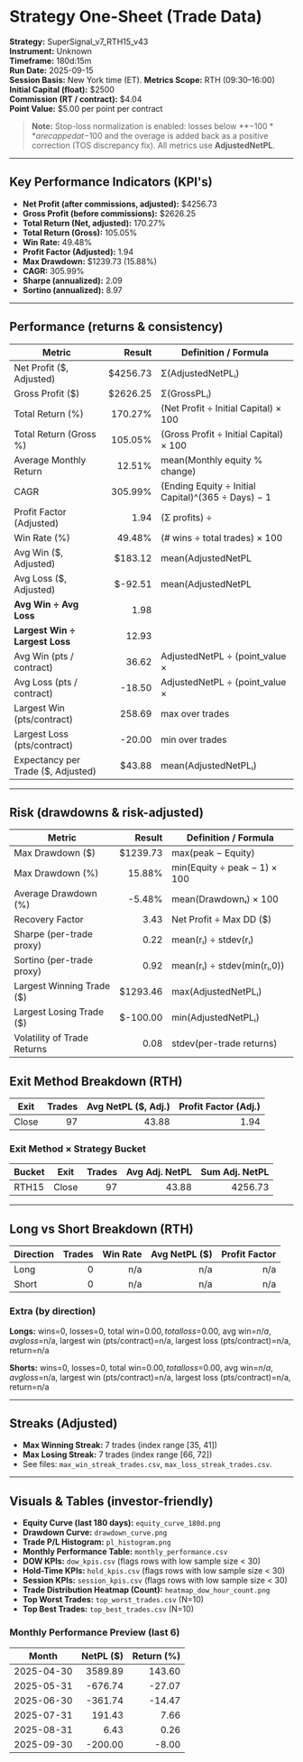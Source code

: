 
# Strategy One-Sheet (Trade Data)

**Strategy:** SuperSignal_v7_RTH15_v43  
**Instrument:** Unknown  
**Timeframe:** 180d:15m  
**Run Date:** 2025-09-15  
**Session Basis:** New York time (ET). **Metrics Scope:** RTH (09:30–16:00)  
**Initial Capital (float):** $2500  
**Commission (RT / contract):** $4.04  
**Point Value:** $5.00 per point per contract

> **Note:** Stop-loss normalization is enabled: losses below **−$100** are capped at −$100 and the overage is added back as a positive correction (TOS discrepancy fix). All metrics use **AdjustedNetPL**.

---

## Key Performance Indicators (KPI's)
- **Net Profit (after commissions, adjusted):** $4256.73
- **Gross Profit (before commissions):** $2626.25
- **Total Return (Net, adjusted):** 170.27%
- **Total Return (Gross):** 105.05%
- **Win Rate:** 49.48%
- **Profit Factor (Adjusted):** 1.94
- **Max Drawdown:** $1239.73 (15.88%)
- **CAGR:** 305.99%
- **Sharpe (annualized):** 2.09
- **Sortino (annualized):** 8.97

---

## Performance (returns & consistency)
| Metric | Result | Definition / Formula |
|---|---:|---|
| Net Profit ($, Adjusted) | $4256.73 | Σ(AdjustedNetPLᵢ) |
| Gross Profit ($) | $2626.25 | Σ(GrossPLᵢ) |
| Total Return (%) | 170.27% | (Net Profit ÷ Initial Capital) × 100 |
| Total Return (Gross %) | 105.05% | (Gross Profit ÷ Initial Capital) × 100 |
| Average Monthly Return | 12.51% | mean(Monthly equity % change) |
| CAGR | 305.99% | (Ending Equity ÷ Initial Capital)^(365 ÷ Days) − 1 |
| Profit Factor (Adjusted) | 1.94 | (Σ profits) ÷ |Σ losses| |
| Win Rate (%) | 49.48% | (# wins ÷ total trades) × 100 |
| Avg Win ($, Adjusted) | $183.12 | mean(AdjustedNetPL | >0) |
| Avg Loss ($, Adjusted) | $-92.51 | mean(AdjustedNetPL | <0) |
| **Avg Win ÷ Avg Loss** | 1.98 | |Avg Win| ÷ |Avg Loss| |
| **Largest Win ÷ Largest Loss** | 12.93 | |Largest Win| ÷ |Largest Loss| |
| Avg Win (pts / contract) | 36.62 | AdjustedNetPL ÷ (point_value × |Qty|) |
| Avg Loss (pts / contract) | -18.50 | AdjustedNetPL ÷ (point_value × |Qty|) |
| Largest Win (pts/contract) | 258.69 | max over trades |
| Largest Loss (pts/contract) | -20.00 | min over trades |
| Expectancy per Trade ($, Adjusted) | $43.88 | mean(AdjustedNetPLᵢ) |

---

## Risk (drawdowns & risk-adjusted)
| Metric | Result | Definition / Formula |
|---|---:|---|
| Max Drawdown ($) | $1239.73 | max(peak − Equity) |
| Max Drawdown (%) | 15.88% | min(Equity ÷ peak − 1) × 100 |
| Average Drawdown (%) | -5.48% | mean(Drawdownₜ) × 100 |
| Recovery Factor | 3.43 | Net Profit ÷ Max DD ($) |
| Sharpe (per-trade proxy) | 0.22 | mean(rᵢ) ÷ stdev(rᵢ) |
| Sortino (per-trade proxy) | 0.92 | mean(rᵢ) ÷ stdev(min(rᵢ,0)) |
| Largest Winning Trade ($) | $1293.46 | max(AdjustedNetPLᵢ) |
| Largest Losing Trade ($) | $-100.00 | min(AdjustedNetPLᵢ) |
| Volatility of Trade Returns | 0.08 | stdev(per-trade returns) |

## Exit Method Breakdown (RTH)
| Exit | Trades | Avg NetPL ($, Adj.) | Profit Factor (Adj.) |
|---|---:|---:|---:|
| Close | 97 | 43.88 | 1.94 |

### Exit Method × Strategy Bucket
| Bucket | Exit | Trades | Avg Adj. NetPL | Sum Adj. NetPL |
|---|---|---:|---:|---:|
| RTH15 | Close | 97 | 43.88 | 4256.73 |

---

## Long vs Short Breakdown (RTH)
| Direction | Trades | Win Rate | Avg NetPL ($) | Profit Factor |
|---|---:|---:|---:|---:|
| Long | 0 | n/a | n/a | n/a |
| Short | 0 | n/a | n/a | n/a |

### Extra (by direction)
**Longs:** wins=0, losses=0, total win=$0.00, total loss=$0.00, avg win=$n/a, avg loss=$n/a, largest win (pts/contract)=n/a, largest loss (pts/contract)=n/a, return=n/a

**Shorts:** wins=0, losses=0, total win=$0.00, total loss=$0.00, avg win=$n/a, avg loss=$n/a, largest win (pts/contract)=n/a, largest loss (pts/contract)=n/a, return=n/a

---

## Streaks (Adjusted)
- **Max Winning Streak:** 7 trades (index range [35, 41])
- **Max Losing Streak:** 7 trades (index range [66, 72])
- See files: `max_win_streak_trades.csv`, `max_loss_streak_trades.csv`.

---

## Visuals & Tables (investor-friendly)
- **Equity Curve (last 180 days):** `equity_curve_180d.png`
- **Drawdown Curve:** `drawdown_curve.png`
- **Trade P/L Histogram:** `pl_histogram.png`
- **Monthly Performance Table:** `monthly_performance.csv`
- **DOW KPIs:** `dow_kpis.csv` (flags rows with low sample size < 30)
- **Hold-Time KPIs:** `hold_kpis.csv` (flags rows with low sample size < 30)
- **Session KPIs:** `session_kpis.csv` (flags rows with low sample size < 30)
- **Trade Distribution Heatmap (Count):** `heatmap_dow_hour_count.png`
- **Top Worst Trades:** `top_worst_trades.csv` (N=10)
- **Top Best Trades:** `top_best_trades.csv` (N=10)

### Monthly Performance Preview (last 6)
| Month | NetPL ($) | Return (%) |
|---|---:|---:|
| 2025-04-30 | 3589.89 | 143.60 |
| 2025-05-31 | -676.74 | -27.07 |
| 2025-06-30 | -361.74 | -14.47 |
| 2025-07-31 | 191.43 | 7.66 |
| 2025-08-31 | 6.43 | 0.26 |
| 2025-09-30 | -200.00 | -8.00 |
